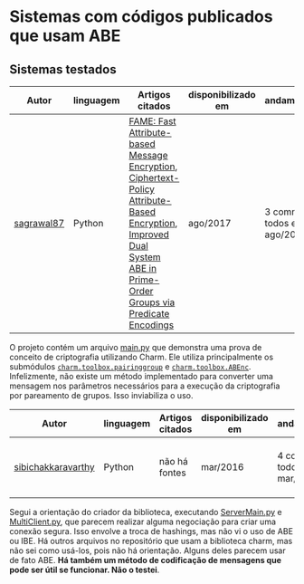 # Sistemas com códigos publicados que usam ABE

## Sistemas testados

Autor | linguagem | Artigos citados | disponibilizado em | andamento | dependências
|---| ---| ---| ---| --- | --- |
|[sagrawal87](https://github.com/sagrawal87/ABE)| Python |[FAME: Fast Attribute-based Message Encryption](https://eprint.iacr.org/2017/807.pdf), [Ciphertext-Policy Attribute-Based Encryption](https://doi.org/10.1109/SP.2007.11),  [Improved Dual System ABE in Prime-Order Groups via Predicate Encodings](http://eprint.iacr.org/2015/409)| ago/2017 | 3 commits, todos em ago/2017 | Charm 0.43. Funciona com o branch dev, commit [40f2671](https://github.com/JHUISI/charm/commit/40f2671d6233ea669d1e2fab90531623993baf2b)

O projeto contém um arquivo [main.py](sagrawal87-python-ABE/main.py) que demonstra uma prova de conceito de criptografia utilizando Charm. Ele utiliza principalmente os submódulos  [```charm.toolbox.pairinggroup```](https://github.com/JHUISI/charm/blob/dev/charm/toolbox/pairinggroup.py) e [```charm.toolbox.ABEnc```](https://github.com/JHUISI/charm/blob/dev/charm/toolbox/ABEnc.py). Infelizmente, não existe um método implementado para converter uma mensagem nos parâmetros necessários para a execução da criptografia por pareamento de grupos. Isso inviabiliza o uso.

Autor | linguagem | Artigos citados | disponibilizado em | andamento | dependências
|---| ---| ---| ---| --- | --- |
[sibichakkaravarthy](https://github.com/sibichakkaravarthy/Attribute-based-and-identity-based) | Python | não há fontes | mar/2016 | 4 commits, todos em mar/2016 | Charm 0.43. Funciona com o branch dev, commit [40f2671](https://github.com/JHUISI/charm/commit/40f2671d6233ea669d1e2fab90531623993baf2b)

Segui a orientação do criador da biblioteca, executando [ServerMain.py](sibichakkaravarthy-python-ABE-IBE/ServerMain.py) e [MultiClient.py](sibichakkaravarthy-python-ABE-IBE/MultiClient.py), que parecem realizar alguma negociação para criar uma conexão segura. Isso envolve a troca de hashings, mas não vi o uso de ABE ou IBE. Há outros arquivos no repositório que usam a biblioteca charm, mas não sei como usá-los, pois não há orientação. Alguns deles parecem usar de fato ABE. **Há também um método de codificação de mensagens que pode ser útil se funcionar. Não o testei**.